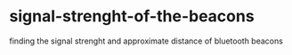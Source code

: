 # signal-strenght-of-the-beacons
finding the signal strenght and approximate distance of bluetooth beacons
